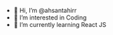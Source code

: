 - 👋 Hi, I’m @ahsantahirr
- 👀 I’m interested in Coding
- 🌱 I’m currently learning React JS


<!---
ahsantahirr/ahsantahirr is a ✨ special ✨ repository because its `README.md` (this file) appears on your GitHub profile.
You can click the Preview link to take a look at your changes.
--->
